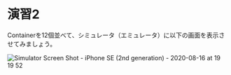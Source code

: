 # 演習2
Containerを12個並べて、シミュレータ（エミュレータ）に以下の画面を表示させてみましょう。  
  
![Simulator Screen Shot - iPhone SE (2nd generation) - 2020-08-16 at 19 19 52](https://user-images.githubusercontent.com/1712826/90332271-6fde2600-dff6-11ea-98c0-35a732f35be9.png)
